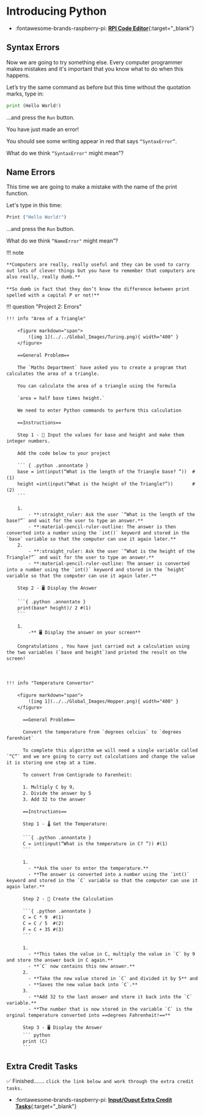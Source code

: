# Introducing Python

<div class="grid cards" markdown>

- :fontawesome-brands-raspberry-pi: [__RPI Code Editor__](https://my.raspberrypi.org/student-login?loginChallenge=3ec3b691205040d696c6d96e8ca6379a"){:target="_blank"}

</div>

## Syntax Errors

Now we are going to try something else. Every computer programmer makes mistakes and it's important that you know what to do when this happens. 

Let’s try the same command as before but this time without the quotation marks, type in:

``` python
print (Hello World!)
```
...and press the `Run` button.

You have just made an error! 

You should see some writing appear in red that says `“SyntaxError”`.

What do we think `“SyntaxError"` might mean”?

## Name Errors

This time we are going to make a mistake with the name of the print function.

Let's type in this time:

``` python
Print ("Hello World!")
```
...and press the `Run` button.

What do we think `“NameError"` might mean”?

!!! note

    **Computers are really, really useful and they can be used to carry out lots of clever things but you have to remember that computers are also really, really dumb.**

    **So dumb in fact that they don’t know the difference between print spelled with a capital P or not!**


!!! question "Project 2: Errors"

    !!! info "Area of a Triangle"

        <figure markdown="span">
            ![img 1](../../Global_Images/Turing.png){ width="400" }
        </figure>
    
        ==General Problem==

        The `Maths Department` have asked you to create a program that calculates the area of a triangle.

        You can calculate the area of a triangle using the formula 
        
        `area = half base times height.`

        We need to enter Python commands to perform this calculation

        ==Instructions==

        Step 1 - 🔢 Input the values for base and height and make them integer numbers.

        Add the code below to your project

        ``` { .python .annontate }
        base = int(input(“What is the length of the Triangle base? ”))  #(1)
        height =int(input(“What is the height of the Triangle?”))       #(2)
        ```

        1.  
            - **:straight_ruler: Ask the user `“What is the length of the base?”` and wait for the user to type an answer.**
            - **:material-pencil-ruler-outline: The answer is then converted into a number using the `int()` keyword and stored in the `base` variable so that the computer can use it again later.**
        2.  
            - **:straight_ruler: Ask the user `“What is the height of the Triangle?”` and wait for the user to type an answer.**
            - **:material-pencil-ruler-outline: The answer is converted into a number using the `int()` keyword and stored in the `height` variable so that the computer can use it again later.**
        
        Step 2 - 🖥️ Display the Answer

        ```{ .python .annontate }
        print(base* height)/ 2 #(1)
        ```

        1.  
            -** 🖥️ Display the answer on your screen**

        Congratulations , You have just carried out a calculation using the two variables (`base and height`)and printed the result on the screen!



    !!! info "Temperature Convertor"

        <figure markdown="span">
            ![img 1](../../Global_Images/Hopper.png){ width="400" }
        </figure>

          ==General Problem==

          Convert the temperature from `degrees celcius` to `degrees farenhiet`

          To complete this algorithm we will need a single variable called `“C”` and we are going to carry out calculations and change the value it is storing one step at a time.

          To convert from Centigrade to Farenheit:

          1. Multiply C by 9,
          2. Divide the answer by 5
          3. Add 32 to the answer

          ==Instructions==

          Step 1 - 🌡️ Get the Temperature:

          ```{ .python .annontate }
          C = int(input(“What is the temperature in C? ”)) #(1)
          ```

          1.  
            - **Ask the user to enter the temperature.**
            - **The answer is converted into a number using the `int()` keyword and stored in the `C` variable so that the computer can use it again later.**

          Step 2 - 🧮 Create the Calculation

          ```{ .python .annontate }
          C = C * 9  #(1)
          C = C / 5  #(2)
          F = C + 35 #(3)
          ```

          1. 
            - **This takes the value in C, multiply the value in `C` by 9 and store the answer back in C again.**
            - **`C` now contains this new answer.**
          2. 
            - **Take the new value stored in `C` and divided it by 5** and 
            - **Saves the new value back into `C`.**
          3. 
            - **Add 32 to the last answer and store it back into the `C` variable.** 
            - **The number that is now stored in the variable `C` is the orginal temperature converted into ==degrees Fahrenheit!==**

          Step 3 - 🖥️ Display the Answer
          ``` python
          print (C)
          ```
    
## Extra Credit Tasks

✅ Finished....... `click the link below and work through the extra credit tasks.`

<div class="grid cards" markdown>

- :fontawesome-brands-raspberry-pi: [__Input/Ouput Extra Credit Tasks__](https://my.raspberrypi.org/student-login?loginChallenge=3ec3b691205040d696c6d96e8ca6379a"){:target="_blank"}

</div>
          


    







 

